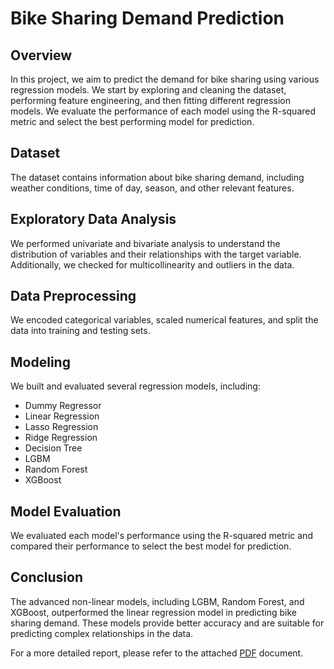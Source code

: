# Bike Sharing Demand Prediction

## Overview
In this project, we aim to predict the demand for bike sharing using various regression models. We start by exploring and cleaning the dataset, performing feature engineering, and then fitting different regression models. We evaluate the performance of each model using the R-squared metric and select the best performing model for prediction.

## Dataset
The dataset contains information about bike sharing demand, including weather conditions, time of day, season, and other relevant features.

## Exploratory Data Analysis
We performed univariate and bivariate analysis to understand the distribution of variables and their relationships with the target variable. Additionally, we checked for multicollinearity and outliers in the data.

## Data Preprocessing
We encoded categorical variables, scaled numerical features, and split the data into training and testing sets.

## Modeling
We built and evaluated several regression models, including:
- Dummy Regressor
- Linear Regression
- Lasso Regression
- Ridge Regression
- Decision Tree
- LGBM
- Random Forest
- XGBoost

## Model Evaluation
We evaluated each model's performance using the R-squared metric and compared their performance to select the best model for prediction.

## Conclusion
The advanced non-linear models, including LGBM, Random Forest, and XGBoost, outperformed the linear regression model in predicting bike sharing demand. These models provide better accuracy and are suitable for predicting complex relationships in the data.

For a more detailed report, please refer to the attached [PDF](https://github.com/varshamoturi/Bike-Rental-Demand-Prediction/blob/main/Bike%20Rental%20Demand%20Prediction.pdf) document.
